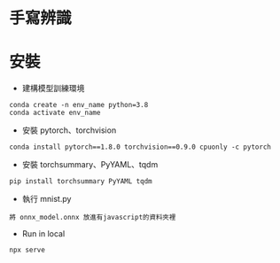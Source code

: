 # 手寫辨識

# 安裝
* 建構模型訓練環境
```
conda create -n env_name python=3.8
conda activate env_name
```
*  安裝 pytorch、torchvision
```
conda install pytorch==1.8.0 torchvision==0.9.0 cpuonly -c pytorch
```
*  安裝 torchsummary、PyYAML、tqdm
```
pip install torchsummary PyYAML tqdm
```
*  執行 mnist.py
```
將 onnx_model.onnx 放進有javascript的資料夾裡
``` 
*  Run in local
```
npx serve
``` 